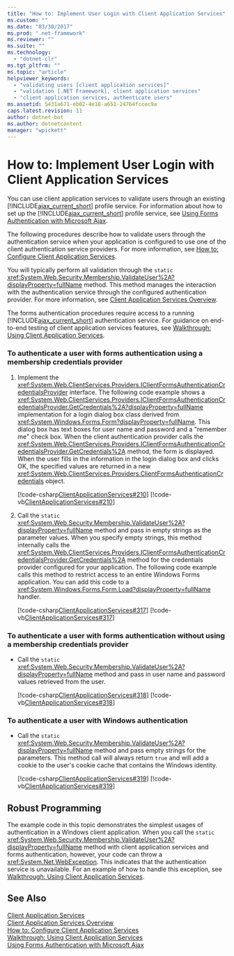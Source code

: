 ```yaml
---
title: "How to: Implement User Login with Client Application Services"
ms.custom: ""
ms.date: "03/30/2017"
ms.prod: ".net-framework"
ms.reviewer: ""
ms.suite: ""
ms.technology: 
  - "dotnet-clr"
ms.tgt_pltfrm: ""
ms.topic: "article"
helpviewer_keywords: 
  - "validating users [client application services]"
  - "validation [.NET Framework], client application services"
  - "client application services, authenticate users"
ms.assetid: 5431a671-eb02-4e18-a651-24764fccec9a
caps.latest.revision: 11
author: dotnet-bot
ms.author: dotnetcontent
manager: "wpickett"
---
```

# How to: Implement User Login with Client Application Services
You can use client application services to validate users through an existing [!INCLUDE[ajax_current_short](../../../includes/ajax-current-short-md.md)] profile service. For information about how to set up the [!INCLUDE[ajax_current_short](../../../includes/ajax-current-short-md.md)] profile service, see [Using Forms Authentication with Microsoft Ajax](http://msdn.microsoft.com/library/c50f7dc5-323c-4c63-b4f3-96edfc1e815e).  
  
 The following procedures describe how to validate users through the authentication service when your application is configured to use one of the client authentication service providers. For more information, see [How to: Configure Client Application Services](../../../docs/framework/common-client-technologies/how-to-configure-client-application-services.md).  
  
 You will typically perform all validation through the `static` <xref:System.Web.Security.Membership.ValidateUser%2A?displayProperty=fullName> method. This method manages the interaction with the authentication service through the configured authentication provider. For more information, see [Client Application Services Overview](../../../docs/framework/common-client-technologies/client-application-services-overview.md).  
  
 The forms authentication procedures require access to a running [!INCLUDE[ajax_current_short](../../../includes/ajax-current-short-md.md)] authentication service. For guidance on end-to-end testing of client application services features, see [Walkthrough: Using Client Application Services](../../../docs/framework/common-client-technologies/walkthrough-using-client-application-services.md).  
  
### To authenticate a user with forms authentication using a membership credentials provider  
  
1.  Implement the <xref:System.Web.ClientServices.Providers.IClientFormsAuthenticationCredentialsProvider> interface. The following code example shows a <xref:System.Web.ClientServices.Providers.IClientFormsAuthenticationCredentialsProvider.GetCredentials%2A?displayProperty=fullName> implementation for a login dialog box class derived from  <xref:System.Windows.Forms.Form?displayProperty=fullName>. This dialog box has text boxes for user name and password and a "remember me" check box. When the client authentication provider calls the <xref:System.Web.ClientServices.Providers.IClientFormsAuthenticationCredentialsProvider.GetCredentials%2A> method, the form is displayed. When the user fills in the information in the login dialog box and clicks OK, the specified values are returned in a new <xref:System.Web.ClientServices.Providers.ClientFormsAuthenticationCredentials> object.  
  
     [!code-csharp[ClientApplicationServices#210](../../../samples/snippets/csharp/VS_Snippets_Winforms/ClientApplicationServices/CS/Login.cs#210)]
     [!code-vb[ClientApplicationServices#210](../../../samples/snippets/visualbasic/VS_Snippets_Winforms/ClientApplicationServices/VB/Login.vb#210)]  
  
2.  Call the `static` <xref:System.Web.Security.Membership.ValidateUser%2A?displayProperty=fullName> method and pass in empty strings as the parameter values. When you specify empty strings, this method internally calls the <xref:System.Web.ClientServices.Providers.IClientFormsAuthenticationCredentialsProvider.GetCredentials%2A> method for the credentials provider configured for your application. The following code example calls this method to restrict access to an entire Windows Forms application. You can add this code to a <xref:System.Windows.Forms.Form.Load?displayProperty=fullName> handler.  
  
     [!code-csharp[ClientApplicationServices#317](../../../samples/snippets/csharp/VS_Snippets_Winforms/ClientApplicationServices/CS/Class1.cs#317)]
     [!code-vb[ClientApplicationServices#317](../../../samples/snippets/visualbasic/VS_Snippets_Winforms/ClientApplicationServices/VB/Class1.vb#317)]  
  
### To authenticate a user with forms authentication without using a membership credentials provider  
  
-   Call the `static` <xref:System.Web.Security.Membership.ValidateUser%2A?displayProperty=fullName> method and pass in user name and password values retrieved from the user.  
  
     [!code-csharp[ClientApplicationServices#318](../../../samples/snippets/csharp/VS_Snippets_Winforms/ClientApplicationServices/CS/Class1.cs#318)]
     [!code-vb[ClientApplicationServices#318](../../../samples/snippets/visualbasic/VS_Snippets_Winforms/ClientApplicationServices/VB/Class1.vb#318)]  
  
### To authenticate a user with Windows authentication  
  
-   Call the `static` <xref:System.Web.Security.Membership.ValidateUser%2A?displayProperty=fullName> method and pass empty strings for the parameters. This method call will always return `true` and will add a cookie to the user's cookie cache that contains the Windows identity.  
  
     [!code-csharp[ClientApplicationServices#319](../../../samples/snippets/csharp/VS_Snippets_Winforms/ClientApplicationServices/CS/Class1.cs#319)]
     [!code-vb[ClientApplicationServices#319](../../../samples/snippets/visualbasic/VS_Snippets_Winforms/ClientApplicationServices/VB/Class1.vb#319)]  
  
## Robust Programming  
 The example code in this topic demonstrates the simplest usages of authentication in a Windows client application. When you call the `static` <xref:System.Web.Security.Membership.ValidateUser%2A?displayProperty=fullName> method with client application services and forms authentication, however, your code can throw a <xref:System.Net.WebException>. This indicates that the authentication service is unavailable. For an example of how to handle this exception, see [Walkthrough: Using Client Application Services](../../../docs/framework/common-client-technologies/walkthrough-using-client-application-services.md).  
  
## See Also  
 [Client Application Services](../../../docs/framework/common-client-technologies/client-application-services.md)   
 [Client Application Services Overview](../../../docs/framework/common-client-technologies/client-application-services-overview.md)   
 [How to: Configure Client Application Services](../../../docs/framework/common-client-technologies/how-to-configure-client-application-services.md)   
 [Walkthrough: Using Client Application Services](../../../docs/framework/common-client-technologies/walkthrough-using-client-application-services.md)   
 [Using Forms Authentication with Microsoft Ajax](http://msdn.microsoft.com/library/c50f7dc5-323c-4c63-b4f3-96edfc1e815e)

